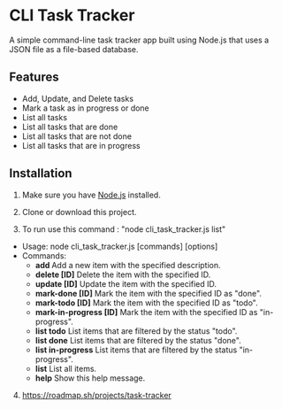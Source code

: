 # CLI Task Tracker

A simple command-line task tracker app built using Node.js that uses a JSON file as a file-based database.

## Features

- Add, Update, and Delete tasks
- Mark a task as in progress or done
- List all tasks
- List all tasks that are done
- List all tasks that are not done
- List all tasks that are in progress

## Installation

1. Make sure you have [Node.js](https://nodejs.org) installed.

2. Clone or download this project.

3. To run use this command : "node cli_task_tracker.js list"
  - Usage: node cli_task_tracker.js [commands] [options]
  - Commands:
     - **add <Description>**          Add a new item with the specified description.
      - **delete [ID]**                Delete the item with the specified ID.
      - **update [ID]**                Update the item with the specified ID.
      - **mark-done [ID]**             Mark the item with the specified ID as "done".
      - **mark-todo [ID]**             Mark the item with the specified ID as "todo".
      - **mark-in-progress [ID]**      Mark the item with the specified ID as "in-progress".
      - **list todo**                  List items that are filtered by the status "todo".
      - **list done**                  List items that are filtered by the status "done".
      - **list in-progress**           List items that are filtered by the status "in-progress".
      - **list**                       List all items.
      - **help**                       Show this help message.


4. https://roadmap.sh/projects/task-tracker
